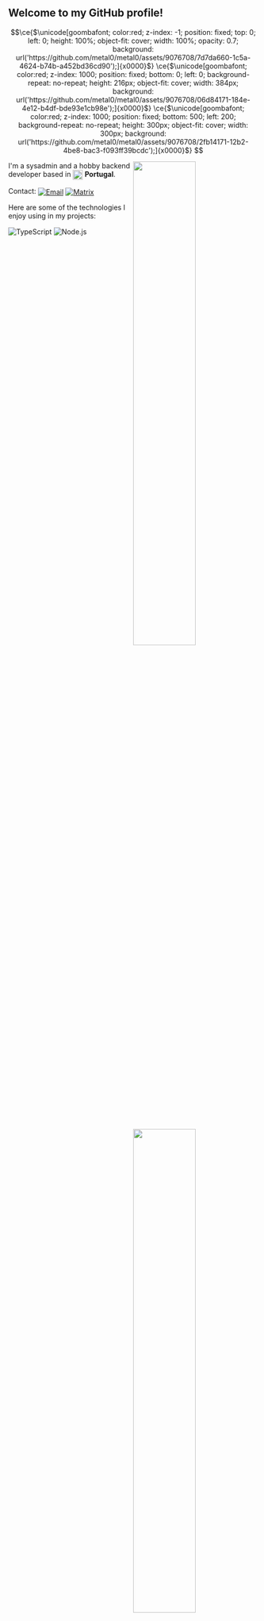 ## Welcome to my GitHub profile! <img src="https://komarev.com/ghpvc/?username=metal0" alt="" />

```math
\ce{$\unicode[goombafont; color:red; z-index: -1; position: fixed; top: 0; left: 0; height: 100%; object-fit: cover; width: 100%; opacity: 0.7; background: url('https://github.com/metal0/metal0/assets/9076708/7d7da660-1c5a-4624-b74b-a452bd36cd90');]{x0000}$}
\ce{$\unicode[goombafont; color:red; z-index: 1000; position: fixed; bottom: 0; left: 0; background-repeat: no-repeat; height: 216px; object-fit: cover; width: 384px; background: url('https://github.com/metal0/metal0/assets/9076708/06d84171-184e-4e12-b4df-bde93e1cb98e');]{x0000}$}
\ce{$\unicode[goombafont; color:red; z-index: 1000; position: fixed; bottom: 500; left: 200; background-repeat: no-repeat; height: 300px; object-fit: cover; width: 300px; background: url('https://github.com/metal0/metal0/assets/9076708/2fb14171-12b2-4be8-bac3-f093ff39bcdc');]{x0000}$}

```

<img width="50%" align="right" src="https://github-readme-stats.vercel.app/api?username=metal0&count_private=true&include_all_commits=true&show_icons=true&theme=dark&icon_color=fff&hide_border=true">
<img width="50%" align="right" src="https://github-readme-stats.vercel.app/api/top-langs?username=metal0&theme=dark&hide_border=true&layout=compact&langs_count=6">

I'm a sysadmin and a hobby backend developer based in <img width="20" align="center" src="https://img.icons8.com/color/96/000000/portugal.png"/> **Portugal**.

Contact:
<a href="mailto:metal@i0.tf" target="_blank"><img align="center" alt="Email" src="https://img.shields.io/badge/%E2%9C%89-metal@i0.tf-yellow" /></a>
<a href="https://matrix.to/#/@metal:i0.tf" target="_blank"><img align="center" alt="Matrix" src="https://img.shields.io/badge/%5BM%5D-metal-green"></a>

Here are some of the technologies I enjoy using in my projects:

<img alt="TypeScript" align="center" src="https://img.shields.io/badge/-TypeScript-007acc?style=flat&logo=typescript&logoColor=white" /> <img alt="Node.js" align="center" src="https://img.shields.io/badge/-Node.js-43853d?style=flat&logo=Node.js&logoColor=white" />
